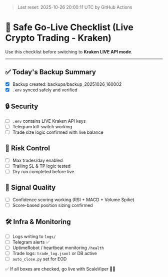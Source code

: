> Last reset: 2025-10-26 20:00:11 UTC by GitHub Actions

# 🔐 Safe Go-Live Checklist (Live Crypto Trading - Kraken)

Use this checklist before switching to **Kraken LIVE API mode**.

---

## ✅ Today's Backup Summary
- [x] Backup created: backups/backup_20251026_160002
- [x] `.env` synced safely and verified

## 🔒 Security
- [ ] `.env` contains LIVE Kraken API keys
- [ ] Telegram kill-switch working
- [ ] Trade size logic confirmed with live balance

## 🚨 Risk Control
- [ ] Max trades/day enabled
- [ ] Trailing SL & TP logic tested
- [ ] Dry run completed before live

## 🧠 Signal Quality
- [ ] Confidence scoring working (RSI + MACD + Volume Spike)
- [ ] Score-based position sizing confirmed

## 🛠 Infra & Monitoring
- [ ] Logs writing to `logs/`
- [ ] Telegram alerts ✅
- [ ] UptimeRobot / heartbeat monitoring `/health`
- [ ] Trade logs: `trade_log.jsonl` or DB active
- [ ] `auto_close.py` set for EOD

✅ If all boxes are checked, go live with ScaleViper 🐍🔥

